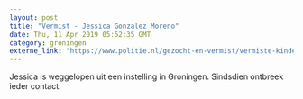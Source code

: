 ```yaml
---
layout: post
title: "Vermist - Jessica Gonzalez Moreno"
date: Thu, 11 Apr 2019 05:52:35 GMT
category: groningen
externe_link: "https://www.politie.nl/gezocht-en-vermist/vermiste-kinderen/2019/april/jessica-gonzalez-moreno.html"
---
```


Jessica is weggelopen uit een instelling in Groningen. Sindsdien ontbreek ieder contact.
